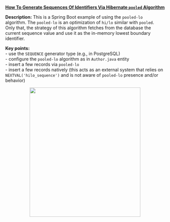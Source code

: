 **[How To Generate Sequences Of Identifiers Via Hibernate `pooled` Algorithm](https://github.com/AnghelLeonard/Hibernate-SpringBoot/tree/master/HibernateSpringBootPooled)**

**Description:** This is a Spring Boot example of using the `pooled-lo` algorithm. The `pooled-lo` is an optimization of `hi/lo` similar with `pooled`. Only that, the strategy of this algorithm fetches from the database the current sequence value and use it as the in-memory lowest boundary identifier. 

**Key points:**\
     - use the `SEQUENCE` generator type (e.g., in PostgreSQL)\
     - configure the `pooled-lo` algorithm as in `Author.java` entity\
     - insert a few records via `pooled-lo`\
     - insert a few records natively (this acts as an external system that relies on `NEXTVAL('hilo_sequence')` and is not aware of `pooled-lo` presence and/or behavior)    

<a href="https://leanpub.com/java-persistence-performance-illustrated-guide"><p align="center"><img src="https://github.com/AnghelLeonard/Hibernate-SpringBoot/blob/master/Java%20Persistence%20Performance%20Illustrated%20Guide.jpg" height="410" width="350"/></p></a>
